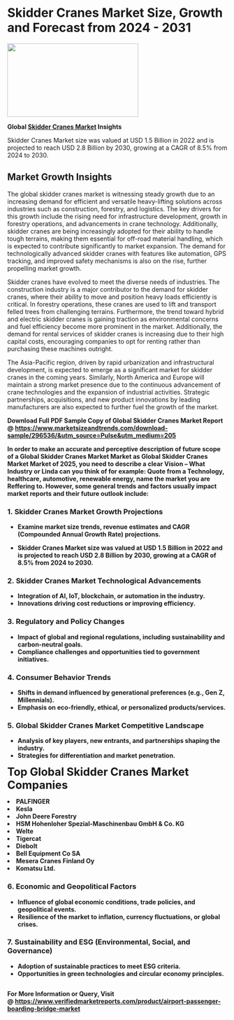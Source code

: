 <H1>Skidder Cranes Market Size, Growth and Forecast from 2024 - 2031</H1><img class="aligncenter size-medium wp-image-584254" src="https://thirdeyenews.in/wp-content/uploads/2024/09/Global-Market-Research-300x168.jpeg" alt="" width="300" height="168" /><p><strong>Global&nbsp;<a href="https://www.marketsizeandtrends.com/download-sample/296536/&amp;utm_source=Pulse&amp;utm_medium=205">Skidder Cranes Market</a> Insights</strong></p><p>Skidder Cranes Market size was valued at USD 1.5 Billion in 2022 and is projected to reach USD 2.8 Billion by 2030, growing at a CAGR of 8.5% from 2024 to 2030.</p><p><h2>Market Growth Insights</h2> <p>The global skidder cranes market is witnessing steady growth due to an increasing demand for efficient and versatile heavy-lifting solutions across industries such as construction, forestry, and logistics. The key drivers for this growth include the rising need for infrastructure development, growth in forestry operations, and advancements in crane technology. Additionally, skidder cranes are being increasingly adopted for their ability to handle tough terrains, making them essential for off-road material handling, which is expected to contribute significantly to market expansion. The demand for technologically advanced skidder cranes with features like automation, GPS tracking, and improved safety mechanisms is also on the rise, further propelling market growth.</p> <p><strong></strong></p> <p>Skidder cranes have evolved to meet the diverse needs of industries. The construction industry is a major contributor to the demand for skidder cranes, where their ability to move and position heavy loads efficiently is critical. In forestry operations, these cranes are used to lift and transport felled trees from challenging terrains. Furthermore, the trend toward hybrid and electric skidder cranes is gaining traction as environmental concerns and fuel efficiency become more prominent in the market. Additionally, the demand for rental services of skidder cranes is increasing due to their high capital costs, encouraging companies to opt for renting rather than purchasing these machines outright.</p> <p>The Asia-Pacific region, driven by rapid urbanization and infrastructural development, is expected to emerge as a significant market for skidder cranes in the coming years. Similarly, North America and Europe will maintain a strong market presence due to the continuous advancement of crane technologies and the expansion of industrial activities. Strategic partnerships, acquisitions, and new product innovations by leading manufacturers are also expected to further fuel the growth of the market.</p> <p><strong></p><p><span class=""><strong>Download Full PDF Sample Copy of Global Skidder Cranes Market Report</strong> @ <a href="https://www.marketsizeandtrends.com/download-sample/296536/&amp;utm_source=Pulse&amp;utm_medium=205" target="_blank">https://www.marketsizeandtrends.com/download-sample/296536/&amp;utm_source=Pulse&amp;utm_medium=205</a></span></p><p>In order to make an accurate and perceptive description of future scope of a Global&nbsp;Skidder Cranes Market Market as Global&nbsp;Skidder Cranes Market Market of 2025, you need to describe a clear Vision &ndash; What Industry or Linda can you think of for example: Quote from a Technology, healthcare, automotive, renewable energy, name the market you are Reffering to. However, some general trends and factors usually impact market reports and their future outlook include:</p><h3>1.&nbsp;<strong>Skidder Cranes Market Growth Projections</strong></h3><ul><li>Examine market size trends, revenue estimates and CAGR (Compounded Annual Growth Rate) projections.</li><li><p>Skidder Cranes Market size was valued at USD 1.5 Billion in 2022 and is projected to reach USD 2.8 Billion by 2030, growing at a CAGR of 8.5% from 2024 to 2030.</p></li></ul><h3>2.&nbsp;<strong>Skidder Cranes Market Technological Advancements</strong></h3><ul><li>Integration of AI, IoT, blockchain, or automation in the industry.</li><li>Innovations driving cost reductions or improving efficiency.</li></ul><h3>3.&nbsp;<strong>Regulatory and Policy Changes</strong></h3><ul><li>Impact of global and regional regulations, including sustainability and carbon-neutral goals.</li><li>Compliance challenges and opportunities tied to government initiatives.</li></ul><h3>4.&nbsp;<strong>Consumer Behavior Trends</strong></h3><ul><li>Shifts in demand influenced by generational preferences (e.g., Gen Z, Millennials).</li><li>Emphasis on eco-friendly, ethical, or personalized products/services.</li></ul><h3>5.&nbsp;<strong>Global Skidder Cranes Market Competitive Landscape</strong></h3><ul><li>Analysis of key players, new entrants, and partnerships shaping the industry.</li><li>Strategies for differentiation and market penetration.</li></ul><p data-pm-slice="1 1 []"><span style="color: inherit; font-family: inherit; font-size: 25px;">Top Global Skidder Cranes Market Companies</span></p><div class="" data-test-id=""><p><li>PALFINGER</li><li> Kesla</li><li> John Deere Forestry</li><li> HSM Hohenloher Spezial-Maschinenbau GmbH & Co. KG</li><li> Welte</li><li> Tigercat</li><li> Diebolt</li><li> Bell Equipment Co SA</li><li> Mesera Cranes Finland Oy</li><li> Komatsu Ltd.</li></p></div><h3>6.&nbsp;<strong>Economic and Geopolitical Factors</strong></h3><ul><li>Influence of global economic conditions, trade policies, and geopolitical events.</li><li>Resilience of the market to inflation, currency fluctuations, or global crises.</li></ul><h3>7.&nbsp;<strong>Sustainability and ESG (Environmental, Social, and Governance)</strong></h3><ul><li>Adoption of sustainable practices to meet ESG criteria.</li><li>Opportunities in green technologies and circular economy principles.</li></ul><h2><strong style="font-size: 14px;">For More Information or Query, Visit @&nbsp;</strong><a style="background-color: #ffffff; font-size: 14px;" href="https://www.marketsizeandtrends.com/report/skidder-cranes-market/" target="_blank">https://www.verifiedmarketreports.com/product/airport-passenger-boarding-bridge-market</a></h2>
